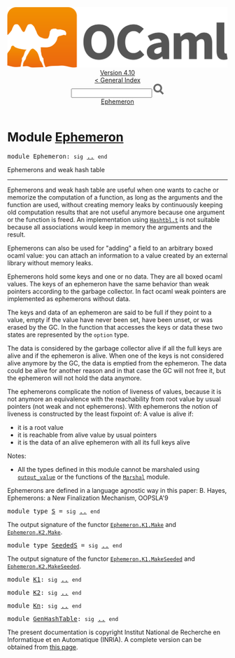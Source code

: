 <!-- ((! set title API !)) ((! set documentation !)) ((! set api !)) ((! set nobreadcrumb !)) -->
<div class="api"><header><nav class="toc brand"><a class="brand" href="https://ocaml.org/"><img src="colour-logo-gray.svg" class="svg" alt="OCaml"></a></nav><nav class="toc"><div class="toc_version"><a href="/docs" id="version-select">Version 4.10</a></div><a href="index.html">&lt; General Index</a><div class="api_search"><input type="text" name="apisearch" id="api_search" oninput="mySearch(false);" onkeypress="this.oninput();" onclick="this.oninput();" onpaste="this.oninput();">
<img src="search_icon.svg" alt="Search" class="svg" onclick="mySearch(false)"></div>
<div id="search_results"></div><div class="toc_title"><a href="#top">Ephemeron</a></div><ul></ul></nav></header>

<h1>Module <a href="type_Ephemeron.html">Ephemeron</a></h1>

<pre><span id="MODULEEphemeron"><span class="keyword">module</span> Ephemeron</span>: <code class="code"><span class="keyword">sig</span></code> <a href="Ephemeron.html">..</a> <code class="code"><span class="keyword">end</span></code></pre><div class="info module top">
<div class="info-desc">
<p>Ephemerons and weak hash table</p>
</div>
</div>
<hr width="100%">
<p>Ephemerons and weak hash table are useful when one wants to cache
    or memorize the computation of a function, as long as the
    arguments and the function are used, without creating memory leaks
    by continuously keeping old computation results that are not
    useful anymore because one argument or the function is freed. An
    implementation using <a href="Hashtbl.html#TYPEt"><code class="code"><span class="constructor">Hashtbl</span>.t</code></a> is not suitable because all
    associations would keep in memory the arguments and the result.</p>

<p>Ephemerons can also be used for "adding" a field to an arbitrary
    boxed ocaml value: you can attach an information to a value
    created by an external library without memory leaks.</p>

<p>Ephemerons hold some keys and one or no data. They are all boxed
    ocaml values. The keys of an ephemeron have the same behavior
    than weak pointers according to the garbage collector. In fact
    ocaml weak pointers are implemented as ephemerons without data.</p>

<p>The keys and data of an ephemeron are said to be full if they
    point to a value, empty if the value have never been set, have
    been unset, or was erased by the GC. In the function that accesses
    the keys or data these two states are represented by the <code class="code">option</code>
    type.</p>

<p>The data is considered by the garbage collector alive if all the
    full keys are alive and if the ephemeron is alive. When one of the
    keys is not considered alive anymore by the GC, the data is
    emptied from the ephemeron. The data could be alive for another
    reason and in that case the GC will not free it, but the ephemeron
    will not hold the data anymore.</p>

<p>The ephemerons complicate the notion of liveness of values, because
    it is not anymore an equivalence with the reachability from root
    value by usual pointers (not weak and not ephemerons). With ephemerons
    the notion of liveness is constructed by the least fixpoint of:
       A value is alive if:</p>
<ul>
<li>it is a root value</li>
<li>it is reachable from alive value by usual pointers</li>
<li>it is the data of an alive ephemeron with all its full keys alive</li>
</ul>
<p>Notes:</p>
<ul>
<li>All the types defined in this module cannot be marshaled
    using <a href="Stdlib.html#VALoutput_value"><code class="code">output_value</code></a> or the functions of the
    <a href="Marshal.html"><code class="code"><span class="constructor">Marshal</span></code></a> module.</li>
</ul>
<p>Ephemerons are defined in a language agnostic way in this paper:
    B. Hayes, Ephemerons: a New Finalization Mechanism, OOPSLA'9</p>

<pre><span id="MODULETYPES"><span class="keyword">module type</span> <a href="Ephemeron.S.html">S</a></span> = <code class="code"><span class="keyword">sig</span></code> <a href="Ephemeron.S.html">..</a> <code class="code"><span class="keyword">end</span></code></pre><div class="info">
<p>The output signature of the functor <a href="Ephemeron.K1.Make.html"><code class="code"><span class="constructor">Ephemeron</span>.<span class="constructor">K1</span>.<span class="constructor">Make</span></code></a> and <a href="Ephemeron.K2.Make.html"><code class="code"><span class="constructor">Ephemeron</span>.<span class="constructor">K2</span>.<span class="constructor">Make</span></code></a>.</p>

</div>

<pre><span id="MODULETYPESeededS"><span class="keyword">module type</span> <a href="Ephemeron.SeededS.html">SeededS</a></span> = <code class="code"><span class="keyword">sig</span></code> <a href="Ephemeron.SeededS.html">..</a> <code class="code"><span class="keyword">end</span></code></pre><div class="info">
<p>The output signature of the functor <a href="Ephemeron.K1.MakeSeeded.html"><code class="code"><span class="constructor">Ephemeron</span>.<span class="constructor">K1</span>.<span class="constructor">MakeSeeded</span></code></a> and <a href="Ephemeron.K2.MakeSeeded.html"><code class="code"><span class="constructor">Ephemeron</span>.<span class="constructor">K2</span>.<span class="constructor">MakeSeeded</span></code></a>.</p>

</div>

<pre><span id="MODULEK1"><span class="keyword">module</span> <a href="Ephemeron.K1.html">K1</a></span>: <code class="code"><span class="keyword">sig</span></code> <a href="Ephemeron.K1.html">..</a> <code class="code"><span class="keyword">end</span></code></pre>
<pre><span id="MODULEK2"><span class="keyword">module</span> <a href="Ephemeron.K2.html">K2</a></span>: <code class="code"><span class="keyword">sig</span></code> <a href="Ephemeron.K2.html">..</a> <code class="code"><span class="keyword">end</span></code></pre>
<pre><span id="MODULEKn"><span class="keyword">module</span> <a href="Ephemeron.Kn.html">Kn</a></span>: <code class="code"><span class="keyword">sig</span></code> <a href="Ephemeron.Kn.html">..</a> <code class="code"><span class="keyword">end</span></code></pre>
<pre><span id="MODULEGenHashTable"><span class="keyword">module</span> <a href="Ephemeron.GenHashTable.html">GenHashTable</a></span>: <code class="code"><span class="keyword">sig</span></code> <a href="Ephemeron.GenHashTable.html">..</a> <code class="code"><span class="keyword">end</span></code></pre>
<div class="copyright">The present documentation is copyright Institut National de Recherche en Informatique et en Automatique (INRIA). A complete version can be obtained from <a href="http://caml.inria.fr/pub/docs/manual-ocaml/">this page</a>.</div></div>